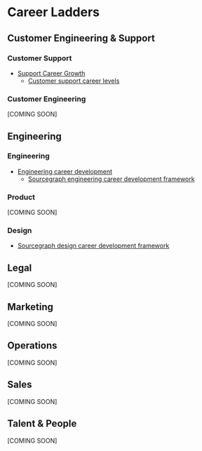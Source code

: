 # Career Ladders

## Customer Engineering & Support

### Customer Support
- [Support Career Growth](../../departments/ce-support/support/career-growth/index.md)
    - [Customer support career levels](../../departments/ce-support/support/career-growth/cs-career-levels.md)

### Customer Engineering
[COMING SOON]

## Engineering

### Engineering

- [Engineering career development](../../departments/engineering/dev/career-development/index.md)
    - [Sourcegraph engineering career development framework](../../departments/engineering/dev/career-development/framework.md)

### Product
[COMING SOON]

### Design
- [Sourcegraph design career development framework](../../departments/engineering/design/career-development.md)

## Legal
[COMING SOON]

## Marketing

[COMING SOON]

## Operations

[COMING SOON]

## Sales

[COMING SOON]

## Talent & People

[COMING SOON]


